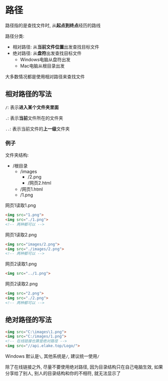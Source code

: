 # 路径

路径指的是查找文件时, 从**起点到终点**经历的路线

路径分类:

* 相对路径: 从**当前文件位置**出发查找目标文件
* 绝对路径: 从**盘符**出发查找目标文件
  * Windows电脑从盘符出发
  * Mac电脑从根目录出发

大多数情况都是使用相对路径来查找文件

## 相对路径的写法

`/`: 表示**进入某个文件夹里面**

`.`: 表示**当前**文件所在的文件夹

`..`: 表示当前文件的**上一级**文件夹

### 例子

文件夹结构:

* /根目录
  * /images
    * /2.png
    * /网页2.html
  * /网页1.html
  * /1.png

网页1读取1.png

```html
<img src="1.png">
<img src="./1.png">
<!-- 两种都可以 -->
```

网页1读取2.png

```html
<img src="images/2.png">
<img src="./images/2.png">
<!-- 两种都可以 -->
```

网页2读取1.png

```html
<img src="../1.png">
```

网页2读取2.png

```html
<img src="2.png">
<img src="./2.png">
<!-- 两种都可以 -->
```

## 绝对路径的写法

```html
<img src="C:\images\1.png">
<img src="C:/images/1.png">
<!-- 在线链接也算是绝对路径 -->
<img src="//api.elake.top/Logo/">
```

Windows 默认是`\`, 其他系统是`/`,  建议统一使用`/`

除了在线链接之外, 尽量不要使用绝对路径, 因为目录结构只在自己电脑生效, 如果分享给了别人, 别人的目录结构和你的不相符, 就无法显示了
